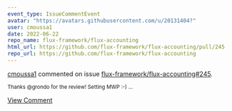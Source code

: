 ```yaml
---
event_type: IssueCommentEvent
avatar: "https://avatars.githubusercontent.com/u/20131404?"
user: cmoussa1
date: 2022-06-22
repo_name: flux-framework/flux-accounting
html_url: https://github.com/flux-framework/flux-accounting/pull/245
repo_url: https://github.com/flux-framework/flux-accounting
---
```


<a href='https://github.com/cmoussa1' target='_blank'>cmoussa1</a> commented on issue <a href='https://github.com/flux-framework/flux-accounting/pull/245' target='_blank'>flux-framework/flux-accounting#245</a>.

<small>Thanks @grondo for the review! Setting MWP :-) ...</small>

<a href='https://github.com/flux-framework/flux-accounting/pull/245' target='_blank'>View Comment</a>